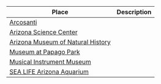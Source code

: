 Place | Description
----- | -----------
[Arcosanti](https://arcosanti.org/) |
[Arizona Science Center](http://www.azscience.org/) |
[Arizona Museum of Natural History](http://azmnh.org/) |
[Museum at Papago Park](http://www.arizonahistoricalsociety.org/museums/tempe/) |
[Musical Instrument Museum](http://mim.org/) |
[SEA LIFE Arizona Aquarium](https://www.visitsealife.com/arizona/) |
